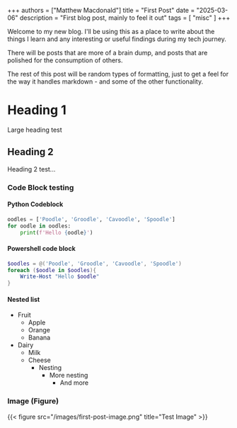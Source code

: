 +++
authors = ["Matthew Macdonald"]
title = "First Post"
date = "2025-03-06"
description = "First blog post, mainly to feel it out"
tags = [
    "misc"
]
+++

Welcome to my new blog. I'll be using this as a place to write about the things I learn and any interesting or useful findings during my tech journey.

There will be posts that are more of a brain dump, and posts that are polished for the consumption of others.

The rest of this post will be random types of formatting, just to get a feel for the way it handles markdown - and some of the other functionality.

# Heading 1
Large heading test

## Heading 2
Heading 2 test...

### Code Block testing
#### Python Codeblock
```python
oodles = ['Poodle', 'Groodle', 'Cavoodle', 'Spoodle']
for oodle in oodles:
    print(f'Hello {oodle}')
```

#### Powershell code block
```powershell
$oodles = @('Poodle', 'Groodle', 'Cavoodle', 'Spoodle')
foreach ($oodle in $oodles){
    Write-Host "Hello $oodle"
}
```

#### Nested list

* Fruit
  * Apple
  * Orange
  * Banana
* Dairy
  * Milk
  * Cheese
    * Nesting
      * More nesting
        * And more

### Image (Figure)

{{< figure src="/images/first-post-image.png" title="Test Image" >}}
